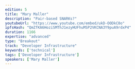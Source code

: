 ```yaml
---
edition: 5
title: "Mary Maller"
description: "Pair-based SNARKs?"
youtubeUrl: "https://www.youtube.com/embed/ukD-OODkC0o"
ipfsHash: "QmZfKA6HoziSMThJ1ezyHUFhuMSP2VKCNA3Y9puA9rdxP4"
duration: 1166
expertise: "advanced"
type: "Breakout"
track: "Developer Infrastructure"
keywords: ['technical']
tags: ['Developer Infrastructure']
speakers: ['Mary Maller']
---
```

